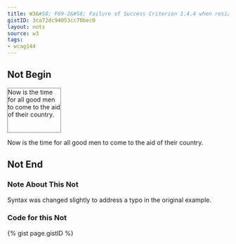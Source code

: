 ```yaml
---
title: W3&#58; F69-2&#58; Failure of Success Criterion 1.4.4 when resizing visually rendered text up to 200 percent causes the text, image or controls to be clipped, truncated or obscured
gistID: 3ca72dc94053cc70bec0
layout: nots
source: w3
tags:
- wcag144
---
```


<h2 aria-describedby="{{ page.gistID }}">Not Begin</h2>
<div class="rendered-not">
<div style="font-size:100%; width:120px; height:100px; overflow: hidden; border: thin solid gray;">
 Now is the time for all good men to come to the aid of their country. 
</div>
<p>Now is the time for all good men to come to the aid of their country.</p>
</div> <!-- rendered-not -->

<h2 aria-describedby="{{ page.gistID }}">Not End</h2>

<h3>Note About This Not</h3>
<p>Syntax was changed slightly to address a typo in the original example.</p>

<h3 aria-describedby="{{ page.gistID }}">Code for this Not</h3>
{% gist page.gistID %}